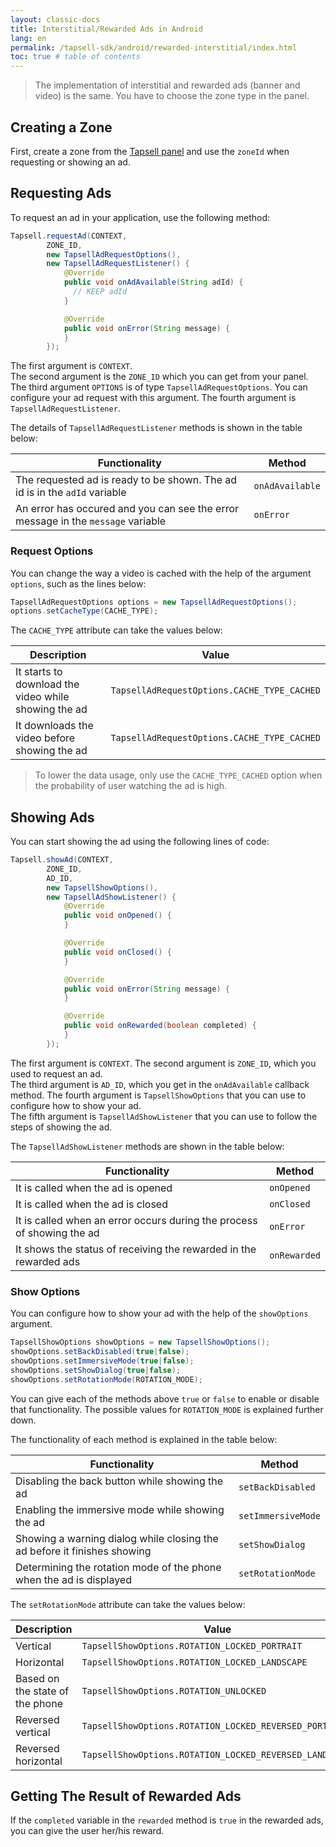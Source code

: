 ```yaml
---
layout: classic-docs
title: Interstitial/Rewarded Ads in Android
lang: en
permalink: /tapsell-sdk/android/rewarded-interstitial/index.html
toc: true # table of contents
---
```

>The implementation of interstitial and rewarded ads (banner and video) is the same. You have to choose the zone type in the panel.

## Creating a Zone
First, create a zone from the [Tapsell panel](https://dashboard.tapsell.ir/) and use the `zoneId` when requesting or showing an ad.

## Requesting Ads
To request an ad in your application, use the following method:

```java
Tapsell.requestAd(CONTEXT,
        ZONE_ID,
        new TapsellAdRequestOptions(),
        new TapsellAdRequestListener() {
            @Override
            public void onAdAvailable(String adId) {
              // KEEP adId
            }

            @Override
            public void onError(String message) {
            }
        });
```

The first argument is `CONTEXT`.  
The second argument is the `ZONE_ID` which you can get from your panel.  
The third argument `OPTIONS` is of type `TapsellAdRequestOptions`. You can configure your ad request with this argument.
The fourth argument is `TapsellAdRequestListener`.
  
The details of `TapsellAdRequestListener` methods is shown in the table below:

| Functionality | Method |
| - | - |
| The requested ad is ready to be shown. The ad id is in the `adId` variable | `onAdAvailable` |
| An error has occured and you can see the error message in the `message` variable | `onError` | 

### Request Options
You can change the way a video is cached with the help of the argument `options`, such as the lines below:
```java
TapsellAdRequestOptions options = new TapsellAdRequestOptions();
options.setCacheType(CACHE_TYPE);
```
The `CACHE_TYPE` attribute can take the values below:

| Description | Value |
| - | - |
| It starts to download the video while showing the ad | `TapsellAdRequestOptions.CACHE_TYPE_CACHED` |
| It downloads the video before showing the ad | `TapsellAdRequestOptions.CACHE_TYPE_CACHED` |

>To lower the data usage, only use the `CACHE_TYPE_CACHED` option when the probability of user watching the ad is high.

## Showing Ads
You can start showing the ad using the following lines of code:

```java
Tapsell.showAd(CONTEXT,
        ZONE_ID,
        AD_ID,
        new TapsellShowOptions(),
        new TapsellAdShowListener() {
            @Override
            public void onOpened() {
            }

            @Override
            public void onClosed() {
            }

            @Override
            public void onError(String message) {
            }

            @Override
            public void onRewarded(boolean completed) {
            }
        });
```

The first argument is `CONTEXT`. 
The second argument is `ZONE_ID`, which you used to request an ad.  
The third argument is `AD_ID`, which you get in the `onAdAvailable` callback method.
The fourth argument is `TapsellShowOptions` that you can use to configure how to show your ad.  
The fifth argument is `TapsellAdShowListener` that you can use to follow the steps of showing the ad.  

The `TapsellAdShowListener` methods are shown in the table below:

| Functionality | Method |
| - | - |
| It is called when the ad is opened | `onOpened` |
| It is called when the ad is closed | `onClosed` |
| It is called when an error occurs during the process of showing the ad | `onError` |
| It shows the status of receiving the rewarded in the rewarded ads | `onRewarded` |

### Show Options
You can configure how to show your ad with the help of the `showOptions` argument.
```java
TapsellShowOptions showOptions = new TapsellShowOptions();
showOptions.setBackDisabled(true|false);
showOptions.setImmersiveMode(true|false);
showOptions.setShowDialog(true|false);
showOptions.setRotationMode(ROTATION_MODE);
```
You can give each of the methods above `true` or `false` to enable or disable that functionality. The possible values for `ROTATION_MODE` is explained further down.

The functionality of each method is explained in the table below:

| Functionality | Method |
| - | - |
| Disabling the back button while showing the ad | `setBackDisabled` |
| Enabling the immersive mode while showing the ad | `setImmersiveMode` |
| Showing a warning dialog while closing the ad before it finishes showing | `setShowDialog` |
| Determining the rotation mode of the phone when the ad is displayed | `setRotationMode` |
  
  
The `setRotationMode` attribute can take the values below:

| Description | Value |
| - | - |
| Vertical | `TapsellShowOptions.ROTATION_LOCKED_PORTRAIT` |
| Horizontal | `TapsellShowOptions.ROTATION_LOCKED_LANDSCAPE` |
| Based on the state of the phone | `TapsellShowOptions.ROTATION_UNLOCKED` |
| Reversed vertical | `TapsellShowOptions.ROTATION_LOCKED_REVERSED_PORTRAIT` |
| Reversed horizontal | `TapsellShowOptions.ROTATION_LOCKED_REVERSED_LANDSCAPE` |

## Getting The Result of Rewarded Ads
If the `completed` variable in the `rewarded` method is `true` in the rewarded ads, you can give the user her/his reward.
